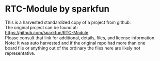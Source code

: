 
# RTC-Module by sparkfun  
This is a harvested standardized copy of a project from github.  
The original project can be found at:  
https://github.com/sparkfun/RTC-Module  
Please consult that link for additional, details, files, and license information.  
Note: It was auto harvested and if the original repo had more than one board file or anything out of the ordinary the files here are likely not representative.  
    